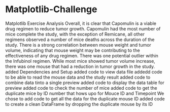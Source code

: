 # Matplotlib-Challenge
Matplotlib Exercise
Analysis
Overall, it is clear that Capomulin is a viable drug regimen to reduce tumor growth.
Capomulin had the most number of mice complete the study, with the exception of Remicane, all other regimens observed a number of mice deaths across the duration of the study.
There is a strong correlation between mouse weight and tumor volume, indicating that mouse weight may be contributing to the effectiveness of any drug regimen.
There was one potential outlier within the Infubinol regimen. While most mice showed tumor volume increase, there was one mouse that had a reduction in tumor growth in the study.
added Dependencies and Setup
added code to view data file
addedd code to be able to read the mouse data and the study result 
added code to combine data tinto a single preview
added code to display the data table for preview
added code to check the number of mice
added code to get the duplicate mice by ID number that hows upo for Mouce ID and Timepoint
We chose to add code to get all the data for the duplicate mouse ID
added code to create a clean DataFrame by dropping the duplicate mouse by its ID

